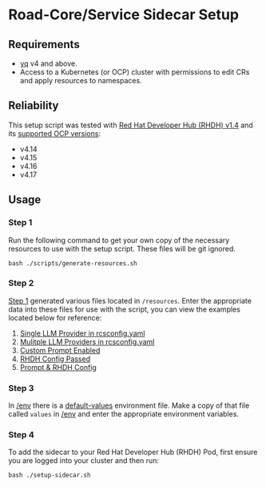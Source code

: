 # Road-Core/Service Sidecar Setup

## Requirements

- [yq](https://github.com/mikefarah/yq/) v4 and above.
- Access to a Kubernetes (or OCP) cluster with permissions to edit CRs and apply resources to namespaces.

## Reliability

This setup script was tested with [Red Hat Developer Hub (RHDH) v1.4](https://docs.redhat.com/en/documentation/red_hat_developer_hub/1.4/) and its [supported OCP versions](https://access.redhat.com/support/policy/updates/developerhub):

- v4.14
- v4.15
- v4.16
- v4.17

## Usage

### Step 1

Run the following command to get your own copy of the necessary resources to use with the setup script. These files will be git ignored.

```
bash ./scripts/generate-resources.sh
```

### Step 2

[Step 1](#step-1) generated various files located in `/resources`. Enter the appropriate data into these files for use with the script, you can view the examples located below for reference:

1. [Single LLM Provider in rcsconfig.yaml](./examples/single-provider/)
2. [Mulitple LLM Providers in rcsconfig.yaml](./examples/multi-provider/)
3. [Custom Prompt Enabled](./examples/custom-prompt-enabled/)
4. [RHDH Config Passed](./examples/rhdh-config-enabled/)
5. [Prompt & RHDH Config](./examples/everything-enabled/)

### Step 3

In [/env](./env/) there is a [default-values](./env/default-values) environment file. Make a copy of that file called `values` in [/env](./env/) and enter the appropriate environment variables.

### Step 4

To add the sidecar to your Red Hat Developer Hub (RHDH) Pod, first ensure you are logged into your cluster and then run:
```
bash ./setup-sidecar.sh
```
